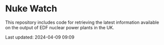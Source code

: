 # Nuke Watch

This repository includes code for retrieving the latest information available on the output of EDF nuclear power plants in the UK.

Last updated: 2024-04-09 09:09